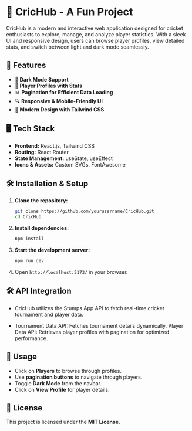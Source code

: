 # 🏏 CricHub - A Fun Project

CricHub is a modern and interactive web application designed for cricket enthusiasts to explore, manage, and analyze player statistics. With a sleek UI and responsive design, users can browse player profiles, view detailed stats, and switch between light and dark mode seamlessly.


## 🚀 Features

- 🔄 **Dark Mode Support**
- 📜 **Player Profiles with Stats**
- 📊 **Pagination for Efficient Data Loading**
- 🔍 **Responsive & Mobile-Friendly UI**
- 🎨 **Modern Design with Tailwind CSS**

## 🖥️ Tech Stack

- **Frontend:** React.js, Tailwind CSS
- **Routing:** React Router
- **State Management:** useState, useEffect
- **Icons & Assets:** Custom SVGs, FontAwesome


## 🛠️ Installation & Setup

1. **Clone the repository:**
   ```sh
   git clone https://github.com/yourusername/CricHub.git
   cd CricHub
   ```

2. **Install dependencies:**
   ```sh
   npm install
   ```

3. **Start the development server:**
   ```sh
   npm run dev
   ```

4. Open `http://localhost:5173/` in your browser.

## 🛠 API Integration
- CricHub utilizes the Stumps App API to fetch real-time cricket tournament and player data.

- Tournament Data API: Fetches tournament details dynamically.
Player Data API: Retrieves player profiles with pagination for optimized performance.

## 📌 Usage
- Click on **Players** to browse through profiles.
- Use **pagination buttons** to navigate through players.
- Toggle **Dark Mode** from the navbar.
- Click on **View Profile** for player details.

## 📜 License
This project is licensed under the **MIT License**.